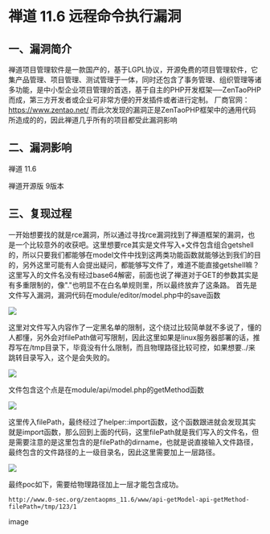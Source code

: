 禅道 11.6 远程命令执行漏洞
==========================

一、漏洞简介
------------

禅道项目管理软件是一款国产的，基于LGPL协议，开源免费的项目管理软件，它集产品管理、项目管理、测试管理于一体，同时还包含了事务管理、组织管理等诸多功能，是中小型企业项目管理的首选，基于自主的PHP开发框架──ZenTaoPHP而成，第三方开发者或企业可非常方便的开发插件或者进行定制。
厂商官网：<https://www.zentao.net/>
而此次发现的漏洞正是ZenTaoPHP框架中的通用代码所造成的的，因此禅道几乎所有的项目都受此漏洞影响

二、漏洞影响
------------

禅道 11.6

禅道开源版 9版本

三、复现过程
------------

一开始想要找的就是rce漏洞，所以通过寻找rce漏洞找到了禅道框架的漏洞，也是一个比较意外的收获吧。这里想要rce其实是文件写入+文件包含组合getshell的，所以只要我们都能够在model文件中找到这两类功能函数就能够达到我们的目的，另外这里可能有人会提出疑问，都能够写文件了，难道不能直接getshell嘛？这里写入的文件名没有经过base64解密，前面也说了禅道对于GET的参数其实是有多重限制的，像"."也明显不在白名单规则里，所以最终放弃了这条路。
首先是文件写入漏洞，漏洞代码在module/editor/model.php中的save函数

![](./resource/禅道11.6远程命令执行漏洞/media/rId25.png)

这里对文件写入内容作了一定黑名单的限制，这个绕过比较简单就不多说了，懂的人都懂，另外会对filePath做可写限制，因此这里如果是linux服务器部署的话，推荐写在/tmp目录下，毕竟没有什么限制，而且物理路径比较可控，如果想要../来跳转目录写入，这个是会失败的。

![](./resource/禅道11.6远程命令执行漏洞/media/rId26.png)

文件包含这个点是在module/api/model.php的getMethod函数

![](./resource/禅道11.6远程命令执行漏洞/media/rId27.png)

这里传入filePath，最终经过了helper::import函数，这个函数跟进就会发现其实就是import函数，那么回到上面的代码，这里filePath就是我们写入的文件名，但是需要注意的是这里包含的是filePath的dirname，也就是说直接输入文件路径，最终包含的文件路径的上一级目录名，因此这里需要加上一层路径。

![](./resource/禅道11.6远程命令执行漏洞/media/rId28.png)

最终poc如下，需要给物理路径加上一层才能包含成功。

    http://www.0-sec.org/zentaopms_11.6/www/api-getModel-api-getMethod-filePath=/tmp/123/1

image
